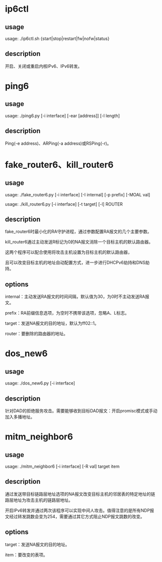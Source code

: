 # ip6ctl

## usage

usage: ./ip6ctl.sh {start|stop|restart|fw|nofw|status}

## description

开启、关闭或重启内核IPv6、IPv6转发。

# ping6

## usage

usage: ./ping6.py [-i interface] [-ear [address]] [-l length]

## description

Ping(-e address)、ARPing(-a address)或RSPing(-r)。

# fake_router6、kill_router6

## usage

usage: ./fake_router6.py [-i interface] [-I internal] [-p prefix] [-MOAL val]

usage: ./kill_router6.py [-i interface] [-t target] [-l] ROUTER

## description

fake_router6时最小化的RA守护进程，通过参数配置RA报文的几个主要参数。

kill_router6通过主动发送R标记为0的NA报文消除一个目标主机的默认路由器。

这两个程序可以配合使用将攻击主机设置为目标主机的默认路由器，

且可以改变目标主机的地址自动配置方式，进一步进行DHCPv6劫持和DNS劫持。

## options

internal：主动发送RA报文的时间间隔，默认值为30，为0时不主动发送RA报文。

prefix：RA前缀信息选项，为空时不携带该选项，忽略A、L标志。

target：发送NA报文的目的地址，默认为ff02::1。

router：要删除的路由器的地址。

# dos_new6

## usage

usage: ./dos_new6.py [-i interface]

## description

针对DAD的拒绝服务攻击。需要能够收到目标DAD报文：开启promisc模式或手动加入多播地址。

# mitm_neighbor6

## usage

usage: ./mitm_neighbor6 [-i interface] [-R val] target item

## description

通过发送带目标链路层地址选项的NA报文改变目标主机的邻居表的特定地址的链路层地址为攻击主机的链路层地址。

开启IPv6转发并通过两次该程序可以实现中间人攻击。值得注意的是所有NDP报文经过转发跳数会变为254，需要通过其它方式阻止NDP报文跳数的改变。

## options

target：发送NA报文的目的地址。

item：要改变的表项。
